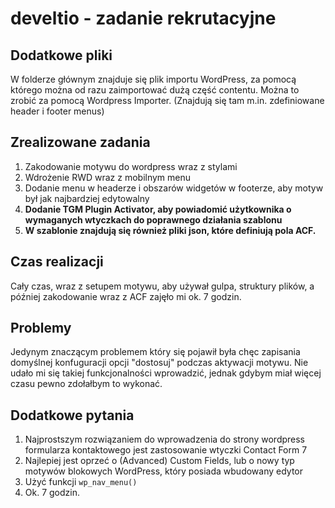 # develtio - zadanie rekrutacyjne

## Dodatkowe pliki

W folderze głównym znajduje się plik importu WordPress, za pomocą którego można od razu zaimportować dużą część contentu. Można to zrobić za pomocą Wordpress Importer. (Znajdują się tam m.in. zdefiniowane header i footer menus)

## Zrealizowane zadania

1. Zakodowanie motywu do wordpress wraz z stylami
2. Wdrożenie RWD wraz z mobilnym menu
3. Dodanie menu w headerze i obszarów widgetów w footerze, aby motyw był jak najbardziej edytowalny
4. **Dodanie TGM Plugin Activator, aby powiadomić użytkownika o wymaganych wtyczkach do poprawnego działania szablonu**
5. **W szablonie znajdują się również pliki json, które definiują pola ACF.**

## Czas realizacji

Cały czas, wraz z setupem motywu, aby używał gulpa, struktury plików, a później zakodowanie wraz z ACF zajęło mi ok. 7 godzin.

## Problemy

Jedynym znaczącym problemem który się pojawił była chęc zapisania domyślnej konfuguracji opcji "dostosuj" podczas aktywacji motywu. Nie udało mi się takiej funkcjonalności wprowadzić, jednak gdybym miał więcej czasu pewno zdołałbym to wykonać.

## Dodatkowe pytania

1. Najprostszym rozwiązaniem do wprowadzenia do strony wordpress formularza kontaktowego jest zastosowanie wtyczki Contact Form 7
2. Najlepiej jest oprzeć o (Advanced) Custom Fields, lub o nowy typ motywów blokowych WordPress, który posiada wbudowany edytor
3. Użyć funkcji `wp_nav_menu()`
4. Ok. 7 godzin.

